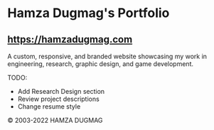 # Hamza Dugmag's Portfolio
## https://hamzadugmag.com

A custom, responsive, and branded website showcasing my work in engineering, research, graphic design, and game development.

TODO:
- Add Research Design section
- Review project descriptions
- Change resume style

© 2003-2022 HAMZA DUGMAG
